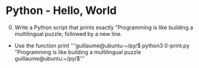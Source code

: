# Python - Hello, World

0. Write a Python script that prints exactly "Programming is like building a multilingual puzzle, followed by a new line.
* Use the function print
'''guillaume@ubuntu:~/py/$ python3 0-print.py
"Programming is like building a multilingual puzzle
guillaume@ubuntu:~/py/$'''
